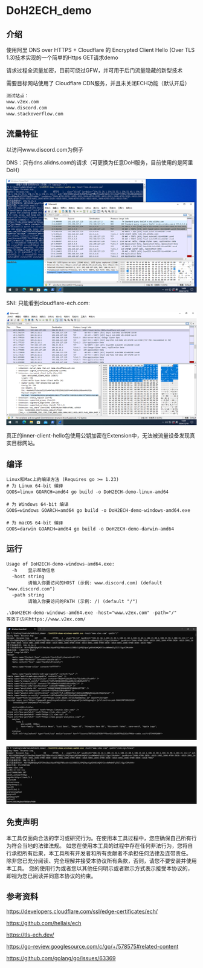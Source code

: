 # DoH2ECH_demo

## 介绍

使用阿里 DNS over HTTPS + Cloudflare 的 Encrypted Client Hello (Over TLS 1.3)技术实现的一个简单的Https GET请求demo

请求过程全流量加密，目前可绕过GFW，并可用于后门流量隐藏的新型技术

需要目标网站使用了 Cloudflare CDN服务，并且未关闭ECH功能（默认开启）

```
测试站点：
www.v2ex.com
www.discord.com
www.stackoverflow.com
```

## 流量特征

以访问www.discord.com为例子

DNS：只有dns.alidns.com的请求（可更换为任意DoH服务，目前使用的是阿里DoH）

![image-20241218140702312](README.assets/image-20241218140702312.png)

SNI: 只能看到cloudflare-ech.com:

![image-20241218140926531](README.assets/image-20241218140926531.png)

真正的inner-client-hello包使用公钥加密在Extension中，无法被流量设备发现真实目标网站。

## 编译

```
Linux和Mac上的编译方法 (Requires go >= 1.23)
# 为 Linux 64-bit 编译
GOOS=linux GOARCH=amd64 go build -o DoH2ECH-demo-linux-amd64

# 为 Windows 64-bit 编译
GOOS=windows GOARCH=amd64 go build -o DoH2ECH-demo-windows-amd64.exe

# 为 macOS 64-bit 编译
GOOS=darwin GOARCH=amd64 go build -o DoH2ECH-demo-darwin-amd64
```

## 运行

```
Usage of DoH2ECH-demo-windows-amd64.exe:
  -h    显示帮助信息
  -host string
        请输入你要访问的HOST (示例: www.discord.com) (default "www.discord.com")
  -path string
        请输入你要访问的PATH (示例: /) (default "/")
```

```
.\DoH2ECH-demo-windows-amd64.exe -host="www.v2ex.com" -path="/"
等效于访问https://www.v2ex.com/
```

![image-20241218113953070](./README.assets/image-20241218113953070.png)

![image-20241218140005242](./README.assets/image-20241218140005242.png)

## 免责声明

本工具仅面向合法的学习或研究行为。在使用本工具过程中，您应确保自己所有行为符合当地的法律法规。 如您在使用本工具的过程中存在任何非法行为，您将自行承担所有后果，本工具所有开发者和所有贡献者不承担任何法律及连带责任。 除非您已充分阅读、完全理解并接受本协议所有条款，否则，请您不要安装并使用本工具。 您的使用行为或者您以其他任何明示或者默示方式表示接受本协议的，即视为您已阅读并同意本协议的约束。

## 参考资料

https://developers.cloudflare.com/ssl/edge-certificates/ech/

https://github.com/hellais/ech

https://tls-ech.dev/

https://go-review.googlesource.com/c/go/+/578575#related-content

https://github.com/golang/go/issues/63369

